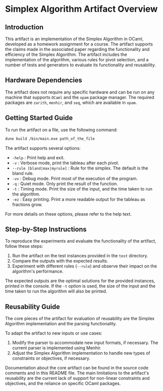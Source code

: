 # Simplex Algorithm Artifact Overview

## Introduction

This artifact is an implementation of the Simplex Algorithm in OCaml, developed as a homework assignment for a course. The artifact supports the claims made in the associated paper regarding the functionality and efficiency of the Simplex Algorithm. The artifact includes the implementation of the algorithm, various rules for pivot selection, and a number of tests and generators to evaluate its functionality and reusability.


## Hardware Dependencies

The artifact does not require any specific hardware and can be run on any machine that supports `OCaml` and the `opam` package manager. The required packages are `zarith`, `menhir`, and `seq`, which are available in `opam`.


## Getting Started Guide

To run the artifact on a file, use the following command:

```bash
dune build /bin/main.exe path_of_the_file
```

The artifact supports several options:

- `-help` : Print help and exit.
- `-v` : Verbose mode, print the tableau after each pivot.
- `--rule [bland|max|myrule]` : Rule for the simplex. The default is the bland rule.
- `-vv` : Debug mode. Print most of the execution of the program.
- `-q` : Quiet mode. Only print the result of the function.
- `-t` : Timing mode. Print the size of the input, and the time taken to run the algorithm.
- `-ez` : Easy printing. Print a more readable output for the tableau as fractions grow.

For more details on these options, please refer to the help text.


## Step-by-Step Instructions

To reproduce the experiments and evaluate the functionality of the artifact, follow these steps:

1. Run the artifact on the test instances provided in the `test` directory.
2. Compare the outputs with the expected results.
3. Experiment with different rules (`--rule`) and observe their impact on the algorithm's performance.

The expected outputs are the optimal solutions for the provided instances, printed in the console. If the `-t` option is used, the size of the input and the time taken to run the algorithm will also be printed.


## Reusability Guide

The core pieces of the artifact for evaluation of reusability are the Simplex Algorithm implementation and the parsing functionality.

To adapt the artifact to new inputs or use cases:

1. Modify the parser to accommodate new input formats, if necessary. The current parser is implemented using Menhir.
2. Adjust the Simplex Algorithm implementation to handle new types of constraints or objectives, if necessary.

Documentation about the core artifact can be found in the source code comments and in this README file. The main limitations to the artifact's reusability are the current lack of support for non-linear constraints and objectives, and the reliance on specific OCaml packages.
